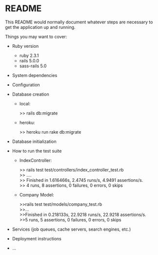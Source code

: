# README

This README would normally document whatever steps are necessary to get the
application up and running.

Things you may want to cover:

* Ruby version 
	* ruby 2.3.1
	* rails 5.0.0
	* sass-rails 5.0

* System dependencies

* Configuration

* Database creation
	* local: <p>>> rails db:migrate</p>
	* heroku: <p>>> heroku run rake db:migrate</p>

* Database initialization

* How to run the test suite<br>
	* IndexController: <p>>> rails test test/controllers/index_controller_test.rb<br>
					 >> ....<br>
					 >> Finished in 1.616466s, 2.4745 runs/s, 4.9491 assertions/s.<br>
					 >>	4 runs, 8 assertions, 0 failures, 0 errors, 0 skips<br></p>
	* Company Model: <p>>>rails test test/models/company_test.rb<br>
					>>...<br>
					>>Finished in 0.218133s, 22.9218 runs/s, 22.9218 assertions/s.<br>
					>>5 runs, 5 assertions, 0 failures, 0 errors, 0 skips<br>
					</p>

* Services (job queues, cache servers, search engines, etc.)

* Deployment instructions

* ...
